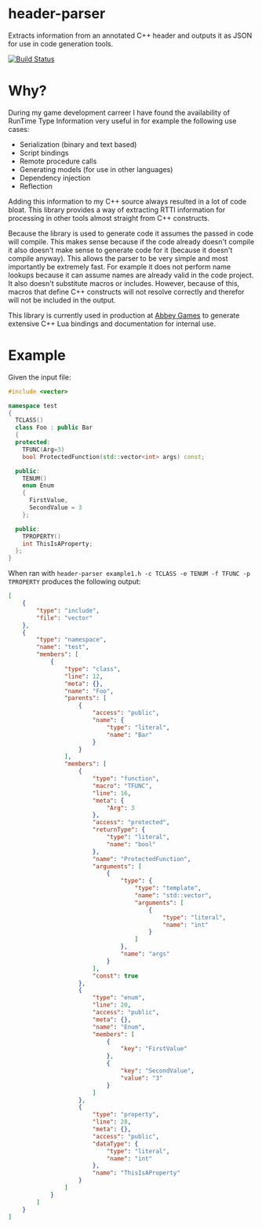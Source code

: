 # header-parser
Extracts information from an annotated C++ header and outputs it as JSON for use in code generation tools.

[![Build Status](https://travis-ci.org/baszalmstra/header-parser.svg)](https://travis-ci.org/baszalmstra/header-parser)

# Why?
During my game development carreer I have found the availability of RunTime Type Information very useful in for example the following use cases:

* Serialization (binary and text based)
* Script bindings
* Remote procedure calls
* Generating models (for use in other languages)
* Dependency injection
* Reflection

Adding this information to my C++ source always resulted in a lot of code bloat. This library provides a way of extracting RTTI information for processing in other tools almost straight from C++ constructs. 

Because the library is used to generate code it assumes the passed in code will compile. This makes sense because if the code already doesn't compile it also doesn't make sense to generate code for it (because it doesn't compile anyway). This allows the parser to be very simple and most importantly be extremely fast. For example it does not perform name lookups because it can assume names are already valid in the code project. It also doesn't substitute macros or includes. However, because of this, macros that define C++ constructs will not resolve correctly and therefor will not be included in the output.

This library is currently used in production at [Abbey Games](http://abbeygames.com) to generate extensive C++ Lua bindings and documentation for internal use.

# Example

Given the input file:

```cpp
#include <vector>

namespace test 
{
  TCLASS()
  class Foo : public Bar 
  {
  protected:
    TFUNC(Arg=3)
    bool ProtectedFunction(std::vector<int> args) const;

  public:
    TENUM()
    enum Enum
    {
      FirstValue,
      SecondValue = 3
    };

  public:
    TPROPERTY()
    int ThisIsAProperty;
  };
}
```

When ran with `header-parser example1.h -c TCLASS -e TENUM -f TFUNC -p TPROPERTY` produces the following output:

```json
[
    {
        "type": "include",
        "file": "vector"
    },
    {
        "type": "namespace",
        "name": "test",
        "members": [
            {
                "type": "class",
                "line": 12,
                "meta": {},
                "name": "Foo",
                "parents": [
                    {
                        "access": "public",
                        "name": {
                            "type": "literal",
                            "name": "Bar"
                        }
                    }
                ],
                "members": [
                    {
                        "type": "function",
                        "macro": "TFUNC",
                        "line": 16,
                        "meta": {
                            "Arg": 3
                        },
                        "access": "protected",
                        "returnType": {
                            "type": "literal",
                            "name": "bool"
                        },
                        "name": "ProtectedFunction",
                        "arguments": [
                            {
                                "type": {
                                    "type": "template",
                                    "name": "std::vector",
                                    "arguments": [
                                        {
                                            "type": "literal",
                                            "name": "int"
                                        }
                                    ]
                                },
                                "name": "args"
                            }
                        ],
                        "const": true
                    },
                    {
                        "type": "enum",
                        "line": 20,
                        "access": "public",
                        "meta": {},
                        "name": "Enum",
                        "members": [
                            {
                                "key": "FirstValue"
                            },
                            {
                                "key": "SecondValue",
                                "value": "3"
                            }
                        ]
                    },
                    {
                        "type": "property",
                        "line": 28,
                        "meta": {},
                        "access": "public",
                        "dataType": {
                            "type": "literal",
                            "name": "int"
                        },
                        "name": "ThisIsAProperty"
                    }
                ]
            }
        ]
    }
]
```